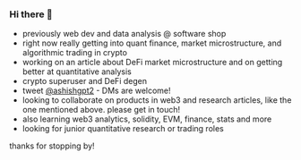 ### Hi there 👋

<!--
**AshishGapat/AshishGapat** is a ✨ _special_ ✨ repository because its `README.md` (this file) appears on your GitHub profile.
-->

- previously web dev and data analysis @ software shop 
- right now really getting into quant finance, market microstructure, and algorithmic trading in crypto
- working on an article about DeFi market microstructure and on getting better at quantitative analysis
- crypto superuser and DeFi degen
- tweet [@ashishgpt2](https://twitter.com/ashishgpt2) - DMs are welcome!
- looking to collaborate on products in web3 and research articles, like the one mentioned above. please get in touch!
- also learning web3 analytics, solidity, EVM, finance, stats and more
- looking for junior quantitative research or trading roles

thanks for stopping by!


